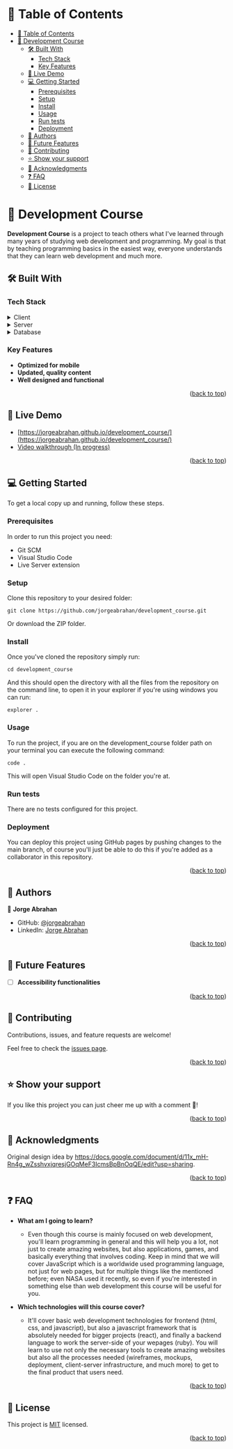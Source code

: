 <a name="readme-top"></a>

# 📗 Table of Contents

- [📗 Table of Contents](#-table-of-contents)
- [📖 Development Course ](#-development-course-)
  - [🛠 Built With ](#-built-with-)
    - [Tech Stack ](#tech-stack-)
    - [Key Features ](#key-features-)
  - [🚀 Live Demo ](#-live-demo-)
  - [💻 Getting Started ](#-getting-started-)
    - [Prerequisites](#prerequisites)
    - [Setup](#setup)
    - [Install](#install)
    - [Usage](#usage)
    - [Run tests](#run-tests)
    - [Deployment](#deployment)
  - [👥 Authors ](#-authors-)
  - [🔭 Future Features ](#-future-features-)
  - [🤝 Contributing ](#-contributing-)
  - [⭐️ Show your support ](#️-show-your-support-)
  - [🙏 Acknowledgments ](#-acknowledgments-)
  - [❓ FAQ ](#-faq-)
  - [📝 License ](#-license-)

# 📖 Development Course <a name="about-project"></a>

**Development Course** is a project to teach others what I've learned through many years of studying web development and programming. My goal is that by teaching programming basics in the easiest way, everyone understands that they can learn web development and much more.

## 🛠 Built With <a name="built-with"></a>

### Tech Stack <a name="tech-stack"></a>

<details>
  <summary>Client</summary>
  <ul>
    <li><a href="https://www.w3schools.com/html/">html</a></li>
    <li><a href="https://www.w3schools.com/css/">css</a></li>
    <li><a href="https://developer.mozilla.org/en-US/docs/Web/JavaScript/JavaScript_technologies_overview">JavaScript</a></li>
  </ul>
</details>

<details>
  <summary>Server</summary>
  <ul>
    <li><a href="#">N/A</a></li>
  </ul>
</details>

<details>
<summary>Database</summary>
  <ul>
    <li><a href="#">N/A</a></li>
  </ul>
</details>

### Key Features <a name="key-features"></a>

- **Optimized for mobile**
- **Updated, quality content**
- **Well designed and functional**

<p align="right">(<a href="#readme-top">back to top</a>)</p>

## 🚀 Live Demo <a name="live-demo"></a>

- [https://jorgeabrahan.github.io/development_course/](https://jorgeabrahan.github.io/development_course/)
- [Video walkthrough (In progress)](https://www.loom.com/share/)

<p align="right">(<a href="#readme-top">back to top</a>)</p>

## 💻 Getting Started <a name="getting-started"></a>

To get a local copy up and running, follow these steps.

### Prerequisites

In order to run this project you need:

- Git SCM
- Visual Studio Code
- Live Server extension

### Setup

Clone this repository to your desired folder:

```
git clone https://github.com/jorgeabrahan/development_course.git
```

Or download the ZIP folder.

### Install

Once you've cloned the repository simply run:

```
cd development_course
```

And this should open the directory with all the files from the repository on the command line, to open it in your explorer if you're using windows you can run:

```
explorer .
```

### Usage

To run the project, if you are on the development_course folder path on your terminal you can execute the following command:

```
code .
```

This will open Visual Studio Code on the folder you're at.

### Run tests

There are no tests configured for this project.

### Deployment

You can deploy this project using GitHub pages by pushing changes to the main branch, of course you'll just be able to do this if you're added as a collaborator in this repository.

<p align="right">(<a href="#readme-top">back to top</a>)</p>

## 👥 Authors <a name="authors"></a>

👤 **Jorge Abrahan**

- GitHub: [@jorgeabrahan](https://github.com/jorgeabrahan)
- LinkedIn: [Jorge Abrahan](https://www.linkedin.com/in/jorge-abrahan-siguenza-amaya-a975741b8)

<p align="right">(<a href="#readme-top">back to top</a>)</p>

## 🔭 Future Features <a name="future-features"></a>

- [ ] **Accessibility functionalities**

<p align="right">(<a href="#readme-top">back to top</a>)</p>

## 🤝 Contributing <a name="contributing"></a>

Contributions, issues, and feature requests are welcome!

Feel free to check the [issues page](../../issues/).

<p align="right">(<a href="#readme-top">back to top</a>)</p>

<!-- SUPPORT -->

## ⭐️ Show your support <a name="support"></a>

If you like this project you can just cheer me up with a comment 🙂!

<p align="right">(<a href="#readme-top">back to top</a>)</p>

## 🙏 Acknowledgments <a name="acknowledgements"></a>

Original design idea by <a href="https://www.behance.net/adagio07">https://docs.google.com/document/d/11x_mH-Rn4g_wZsshvxjqresjGOqMeF3IcmsBpBnOqQE/edit?usp=sharing</a>.

<p align="right">(<a href="#readme-top">back to top</a>)</p>

## ❓ FAQ <a name="faq"></a>

- **What am I going to learn?**

  - Even though this course is mainly focused on web development, you'll learn programming in general and this will help you a lot, not just to create amazing websites, but also applications, games, and basically everything that involves coding. Keep in mind that we will cover JavaScript which is a worldwide used programming language, not just for web pages, but for multiple things like the mentioned before; even NASA used it recently, so even if you're interested in something else than web development this course will be useful for you.

- **Which technologies will this course cover?**

  - It'll cover basic web development technologies for frontend (html, css, and javascript), but also a javascript framework that is absolutely needed for bigger projects (react), and finally a backend language to work the server-side of your wepages (ruby). You will learn to use not only the necessary tools to create amazing websites but also all the processes needed (wireframes, mockups, deployment, client-server infrastructure, and much more) to get to the final product that users need.

<p align="right">(<a href="#readme-top">back to top</a>)</p>

## 📝 License <a name="license"></a>

This project is [MIT](./LICENSE) licensed.

<p align="right">(<a href="#readme-top">back to top</a>)</p>
